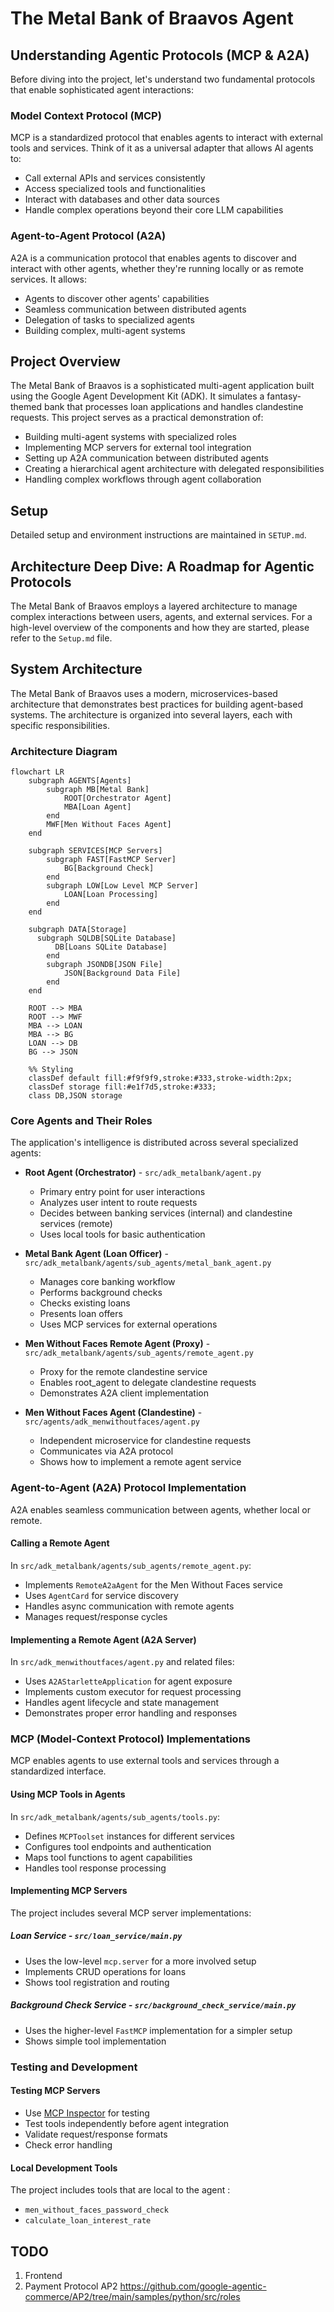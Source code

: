 # The Metal Bank of Braavos Agent

## Understanding Agentic Protocols (MCP & A2A)

Before diving into the project, let's understand two fundamental protocols that enable sophisticated agent interactions:

### Model Context Protocol (MCP)

MCP is a standardized protocol that enables agents to interact with external tools and services. Think of it as a universal adapter that allows AI agents to:

- Call external APIs and services consistently
- Access specialized tools and functionalities
- Interact with databases and other data sources
- Handle complex operations beyond their core LLM capabilities

### Agent-to-Agent Protocol (A2A)

A2A is a communication protocol that enables agents to discover and interact with other agents, whether they're running locally or as remote services. It allows:

- Agents to discover other agents' capabilities
- Seamless communication between distributed agents
- Delegation of tasks to specialized agents
- Building complex, multi-agent systems

## Project Overview

The Metal Bank of Braavos is a sophisticated multi-agent application built using the Google Agent Development Kit (ADK). It simulates a fantasy-themed bank that processes loan applications and handles clandestine requests. This project serves as a practical demonstration of:

- Building multi-agent systems with specialized roles
- Implementing MCP servers for external tool integration
- Setting up A2A communication between distributed agents
- Creating a hierarchical agent architecture with delegated responsibilities
- Handling complex workflows through agent collaboration

## Setup

Detailed setup and environment instructions are maintained in `SETUP.md`.

## Architecture Deep Dive: A Roadmap for Agentic Protocols

The Metal Bank of Braavos employs a layered architecture to manage complex interactions between users, agents, and external services. For a high-level overview of the components and how they are started, please refer to the `Setup.md` file.

## System Architecture

The Metal Bank of Braavos uses a modern, microservices-based architecture that demonstrates best practices for building agent-based systems. The architecture is organized into several layers, each with specific responsibilities.

### Architecture Diagram

```mermaid
flowchart LR
    subgraph AGENTS[Agents]
        subgraph MB[Metal Bank]
            ROOT[Orchestrator Agent]
            MBA[Loan Agent]
        end
        MWF[Men Without Faces Agent]
    end

    subgraph SERVICES[MCP Servers]
        subgraph FAST[FastMCP Server]
            BG[Background Check]
        end
        subgraph LOW[Low Level MCP Server]
            LOAN[Loan Processing]
        end
    end

    subgraph DATA[Storage]
      subgraph SQLDB[SQLite Database]
          DB[Loans SQLite Database]
        end
        subgraph JSONDB[JSON File]
            JSON[Background Data File]
        end
    end

    ROOT --> MBA
    ROOT --> MWF
    MBA --> LOAN
    MBA --> BG
    LOAN --> DB
    BG --> JSON

    %% Styling
    classDef default fill:#f9f9f9,stroke:#333,stroke-width:2px;
    classDef storage fill:#e1f7d5,stroke:#333;
    class DB,JSON storage
```

### Core Agents and Their Roles

The application's intelligence is distributed across several specialized agents:

- **Root Agent (Orchestrator)** - `src/adk_metalbank/agent.py`
  - Primary entry point for user interactions
  - Analyzes user intent to route requests
  - Decides between banking services (internal) and clandestine services (remote)
  - Uses local tools for basic authentication

- **Metal Bank Agent (Loan Officer)** - `src/adk_metalbank/agents/sub_agents/metal_bank_agent.py`
  - Manages core banking workflow
  - Performs background checks
  - Checks existing loans
  - Presents loan offers
  - Uses MCP services for external operations

- **Men Without Faces Remote Agent (Proxy)** - `src/adk_metalbank/agents/sub_agents/remote_agent.py`
  - Proxy for the remote clandestine service
  - Enables root_agent to delegate clandestine requests
  - Demonstrates A2A client implementation

- **Men Without Faces Agent (Clandestine)** - `src/agents/adk_menwithoutfaces/agent.py`
  - Independent microservice for clandestine requests
  - Communicates via A2A protocol
  - Shows how to implement a remote agent service

### Agent-to-Agent (A2A) Protocol Implementation

A2A enables seamless communication between agents, whether local or remote.

#### Calling a Remote Agent

In `src/adk_metalbank/agents/sub_agents/remote_agent.py`:

- Implements `RemoteA2aAgent` for the Men Without Faces service
- Uses `AgentCard` for service discovery
- Handles async communication with remote agents
- Manages request/response cycles

#### Implementing a Remote Agent (A2A Server)

In `src/adk_menwithoutfaces/agent.py` and related files:

- Uses `A2AStarletteApplication` for agent exposure
- Implements custom executor for request processing
- Handles agent lifecycle and state management
- Demonstrates proper error handling and responses

### MCP (Model-Context Protocol) Implementations

MCP enables agents to use external tools and services through a standardized interface.

#### Using MCP Tools in Agents

In `src/adk_metalbank/agents/sub_agents/tools.py`:

- Defines `MCPToolset` instances for different services
- Configures tool endpoints and authentication
- Maps tool functions to agent capabilities
- Handles tool response processing

#### Implementing MCP Servers

The project includes several MCP server implementations:

##### Loan Service - `src/loan_service/main.py`

- Uses the low-level `mcp.server` for a more involved setup
- Implements CRUD operations for loans
- Shows tool registration and routing

##### Background Check Service - `src/background_check_service/main.py`

- Uses the higher-level `FastMCP` implementation for a simpler setup
- Shows simple tool implementation

### Testing and Development

#### Testing MCP Servers

- Use [MCP Inspector](https://modelcontextprotocol.io/docs/tools/inspector) for testing
- Test tools independently before agent integration
- Validate request/response formats
- Check error handling

#### Local Development Tools

The project includes tools that are local to the agent :

- `men_without_faces_password_check`
- `calculate_loan_interest_rate`

## TODO

1. Frontend
2. Payment Protocol AP2 https://github.com/google-agentic-commerce/AP2/tree/main/samples/python/src/roles
